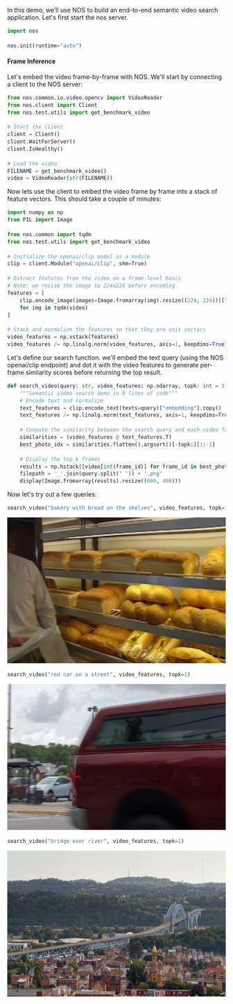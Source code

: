
In this demo, we’ll use NOS to build an end-to-end semantic video search application. Let's first start the nos server.

```python
import nos

nos.init(runtime="auto")
```

#### Frame Inference

Let's embed the video frame-by-frame with NOS. We'll start by connecting a client to the NOS server:


```python
from nos.common.io.video.opencv import VideoReader
from nos.client import Client
from nos.test.utils import get_benchmark_video

# Start the client
client = Client()
client.WaitForServer()
client.IsHealthy()

# Load the video
FILENAME = get_benchmark_video()
video = VideoReader(str(FILENAME))
```

Now lets use the client to embed the video frame by frame into a stack of feature vectors. This should take a couple of minutes:


```python
import numpy as np
from PIL import Image

from nos.common import tqdm
from nos.test.utils import get_benchmark_video

# Initialize the openai/clip model as a module
clip = client.Module("openai/clip", shm=True)

# Extract features from the video on a frame-level basis
# Note: we resize the image to 224x224 before encoding
features = [
    clip.encode_image(images=Image.fromarray(img).resize((224, 224)))["embedding"] 
    for img in tqdm(video)
]

# Stack and normalize the features so that they are unit vectors
video_features = np.vstack(features)
video_features /= np.linalg.norm(video_features, axis=1, keepdims=True)
```

Let's define our search function. we'll embed the text query (using the NOS openai/clip endpoint) and dot it with the video features to generate per-frame similarity scores before returning the top result.


```python
def search_video(query: str, video_features: np.ndarray, topk: int = 3):
    """Semantic video search demo in 8 lines of code"""
    # Encode text and normalize
    text_features = clip.encode_text(texts=query)["embedding"].copy()
    text_features /= np.linalg.norm(text_features, axis=1, keepdims=True)

    # Compute the similarity between the search query and each video frame
    similarities = (video_features @ text_features.T)
    best_photo_idx = similarities.flatten().argsort()[-topk:][::-1]
    
    # Display the top k frames
    results = np.hstack([video[int(frame_id)] for frame_id in best_photo_idx])
    filepath = '_'.join(query.split(' ')) + '.png'
    display(Image.fromarray(results).resize((600, 400)))
```


Now let's try out a few queries:


```python
search_video("bakery with bread on the shelves", video_features, topk=1)
```
![bakery](../assets/bakery_with_bread_on_the_shelves.png)

```python
search_video("red car on a street", video_features, topk=1)
```

![red car](../assets/red_car_on_a_street.png)


```python
search_video("bridge over river", video_features, topk=1)
```

![bridge](../assets/bridge_over_river.png)
